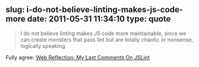 slug: i-do-not-believe-linting-makes-js-code-more
date: 2011-05-31 11:34:10
type: quote
---

> I do not believe linting makes JS code more maintainable, since we can create monsters that pass lint but are totally chaotic or nonsense, logically speaking.

Fully agree: [Web Reflection: My Last Comments On JSLint](http://webreflection.blogspot.com/2011/05/my-last-comments-on-jslint.html)
